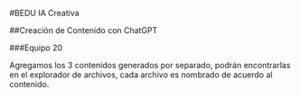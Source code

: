 #BEDU IA Creativa

##Creación de Contenido con ChatGPT

###Equipo 20

Agregamos los 3 contenidos generados por separado, podrán encontrarlas en el explorador de archivos, cada archivo es nombrado de acuerdo al contenido.
